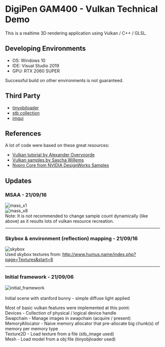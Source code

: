 # DigiPen GAM400 - Vulkan Technical Demo
This is a realtime 3D rendering application using Vulkan / C++ / GLSL.

## Developing Environments
* OS: Windows 10
* IDE: Visual Studio 2019
* GPU: RTX 2060 SUPER

Successful build on other environments is not guaranteed.

## Third Party
* [tinyobjloader](https://github.com/tinyobjloader/tinyobjloader)
* [stb collection](https://github.com/nothings/stb)
* [imgui](https://github.com/ocornut/imgui)

## References
A lot of code were based on these great resources:
* [Vulkan tutorial by Alexander Overvoorde](https://vulkan-tutorial.com/Introduction)
* [Vulkan samples by Sascha Willems](https://github.com/SaschaWillems/Vulkan)
* [Nvpro Core from NVIDIA DesignWorks Samples](https://github.com/nvpro-samples/nvpro_core)

## Updates
### MSAA - 21/09/16
![mass_x1](https://github.com/jooho556/TeamPositive/blob/master/vulkan/screenshots/msaa_x1.png)<br>
![mass_x8](https://github.com/jooho556/TeamPositive/blob/master/vulkan/screenshots/msaa_x8.png)<br>
Note: It is not recommended to change sample count dynamically (like above) as it results lots of vulkan resource recreation.

------

### Skybox & environment (reflection) mapping - 21/09/16
![skybox](https://github.com/jooho556/TeamPositive/blob/master/vulkan/screenshots/skybox.gif)<br>
Used skybox textures from: http://www.humus.name/index.php?page=Textures&start=8

------

### Initial framework - 21/09/06
![initial_framework](https://github.com/jooho556/TeamPositive/blob/master/vulkan/screenshots/initial_framework.png)<br>
<br>
Initial scene with stanford bunny - simple diffuse light applied <br>

Most of basic vulkan features were implemented at this point: <br>
Devices           - Collection of physical / logical device handle <br>
Swapchain         - Manage images in swapchain (acquire / present) <br>
MemoryAllocator   - Naive memory allocator that pre-allocate big chunk(s) of memory per memory type <br>
Texture2D         - Load texture from a file (stb_image used) <br>
Mesh              - Load model from a obj file (tinyobjloader used) <br>
